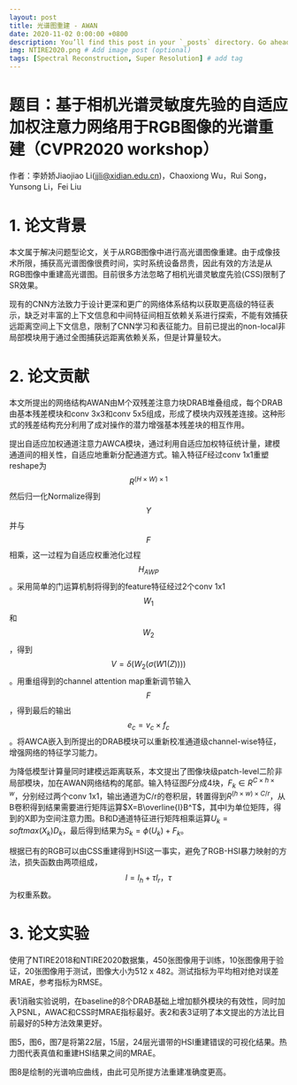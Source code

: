 ```yaml
---
layout: post
title: 光谱图重建 - AWAN
date: 2020-11-02 0:00:00 +0800
description: You’ll find this post in your `_posts` directory. Go ahead and edit it and re-build the site to see your changes. # Add post description (optional)
img: NTIRE2020.png # Add image post (optional)
tags: [Spectral Reconstruction, Super Resolution] # add tag
---
```



# 题目：基于相机光谱灵敏度先验的自适应加权注意力网络用于RGB图像的光谱重建（CVPR2020 workshop）

作者：李娇娇Jiaojiao Li(jjli@xidian.edu.cn)，Chaoxiong Wu，Rui Song，Yunsong Li，Fei Liu

# 1. 论文背景

本文属于解决问题型论文，关于从RGB图像中进行高光谱图像重建。由于成像技术所限，捕获高光谱图像很费时间，实时系统设备昂贵，因此有效的方法是从RGB图像中重建高光谱图。目前很多方法忽略了相机光谱灵敏度先验(CSS)限制了SR效果。

现有的CNN方法致力于设计更深和更广的网络体系结构以获取更高级的特征表示，缺乏对丰富的上下文信息和中间特征间相互依赖关系进行探索，不能有效捕获远距离空间上下文信息，限制了CNN学习和表征能力。目前已提出的non-local非局部模块用于通过全图捕获远距离依赖关系，但是计算量较大。

# 2. 论文贡献

本文所提出的网络结构AWAN由M个双残差注意力块DRAB堆叠组成，每个DRAB由基本残差模块和conv 3x3和conv 5x5组成，形成了模块内双残差连接。这种形式的残差结构充分利用了成对操作的潜力增强基本残差块的相互作用。

提出自适应加权通道注意力AWCA模块，通过利用自适应加权特征统计量，建模通道间的相关性，自适应地重新分配通道方式。输入特征$F$经过conv 1x1重塑reshape为$$R^{(H\times W)\times 1}$$然后归一化Normalize得到$$Y$$并与$$F$$相乘，这一过程为自适应权重池化过程$$H_{AWP}$$。采用简单的门运算机制将得到的feature特征经过2个conv 1x1 $$W_1$$和$$W_2$$，得到$$V=\delta(W_2(\sigma(W1(Z))))$$。用重组得到的channel attention map重新调节输入$$F$$，得到最后的输出$$e_c = v_c \times f_c$$。将AWCA嵌入到所提出的DRAB模块可以重新校准通道级channel-wise特征，增强网络的特征学习能力。

为降低模型计算量同时建模远距离联系，本文提出了图像块级patch-level二阶非局部模块，加在AWAN网络结构的尾部。输入特征图$F$分成4块，$F_k\in R^{C\times h\times w}$，分别经过两个conv 1x1，输出通道为C/r的卷积层，转置得到$R^{(h\times w)\times C/r}$，从B卷积得到结果需要进行矩阵运算$X=B\overline{I}B^T$，其中I为单位矩阵，得到的X即为空间注意力图。B和D通道特征进行矩阵相乘运算$U_k=softmax(X_k)D_k$，最后得到结果为$S_k=\phi(U_k)+F_k$。

根据已有的RGB可以由CSS重建得到HSI这一事实，避免了RGB-HSI暴力映射的方法，损失函数由两项组成，$$l=l_h+\tau l_r，\tau$$为权重系数。

# 3. 论文实验

使用了NTIRE2018和NTIRE2020数据集，450张图像用于训练，10张图像用于验证，20张图像用于测试，图像大小为512 x 482。测试指标为平均相对绝对误差MRAE，参考指标为RMSE。

表1消融实验说明，在baseline的8个DRAB基础上增加额外模块的有效性，同时加入PSNL，AWAC和CSS时MRAE指标最好。表2和表3证明了本文提出的方法比目前最好的5种方法效果更好。

图5，图6，图7是将第22层，15层，24层光谱带的HSI重建错误的可视化结果。热力图代表真值和重建HSI结果之间的MRAE。

图8是绘制的光谱响应曲线，由此可见所提方法重建准确度更高。
